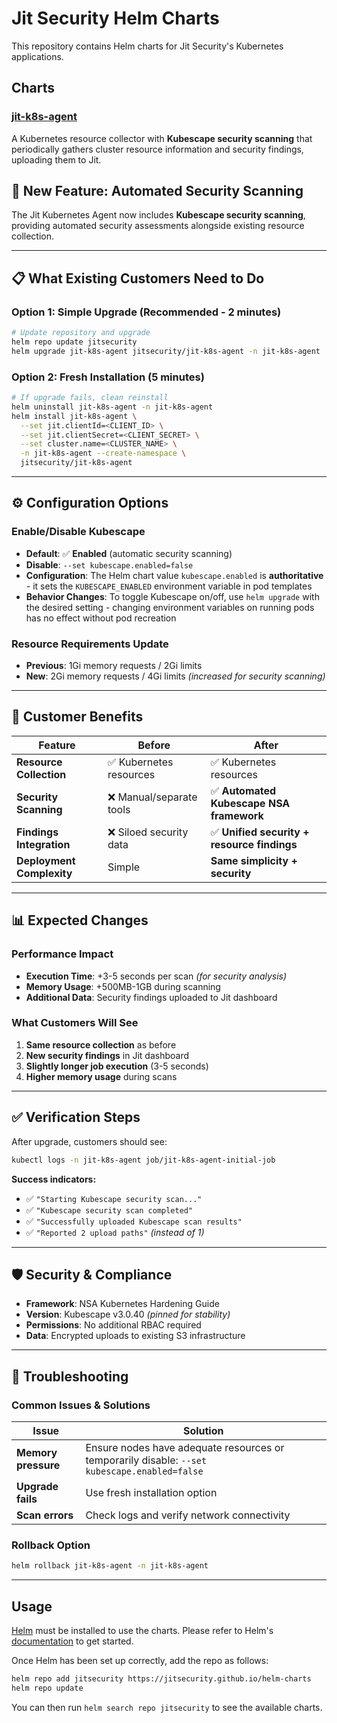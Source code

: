 # Jit Security Helm Charts

This repository contains Helm charts for Jit Security's Kubernetes applications.

## Charts

### [jit-k8s-agent](charts/jit-k8s-agent)
A Kubernetes resource collector with **Kubescape security scanning** that periodically gathers cluster resource information and security findings, uploading them to Jit.

## 🚀 **New Feature: Automated Security Scanning**

The Jit Kubernetes Agent now includes **Kubescape security scanning**, providing automated security assessments alongside existing resource collection.

---

## 📋 **What Existing Customers Need to Do**

### **Option 1: Simple Upgrade (Recommended - 2 minutes)**
```bash
# Update repository and upgrade
helm repo update jitsecurity
helm upgrade jit-k8s-agent jitsecurity/jit-k8s-agent -n jit-k8s-agent
```

### **Option 2: Fresh Installation (5 minutes)**
```bash
# If upgrade fails, clean reinstall
helm uninstall jit-k8s-agent -n jit-k8s-agent
helm install jit-k8s-agent \
  --set jit.clientId=<CLIENT_ID> \
  --set jit.clientSecret=<CLIENT_SECRET> \
  --set cluster.name=<CLUSTER_NAME> \
  -n jit-k8s-agent --create-namespace \
  jitsecurity/jit-k8s-agent
```

---

## ⚙️ **Configuration Options**

### **Enable/Disable Kubescape**
- **Default**: ✅ **Enabled** (automatic security scanning)
- **Disable**: `--set kubescape.enabled=false`
- **Configuration**: The Helm chart value `kubescape.enabled` is **authoritative** - it sets the `KUBESCAPE_ENABLED` environment variable in pod templates
- **Behavior Changes**: To toggle Kubescape on/off, use `helm upgrade` with the desired setting - changing environment variables on running pods has no effect without pod recreation

### **Resource Requirements Update**
- **Previous**: 1Gi memory requests / 2Gi limits
- **New**: 2Gi memory requests / 4Gi limits *(increased for security scanning)*

---

## 🎯 **Customer Benefits**

| Feature | Before | After |
|---------|--------|-------|
| **Resource Collection** | ✅ Kubernetes resources | ✅ Kubernetes resources |
| **Security Scanning** | ❌ Manual/separate tools | ✅ **Automated Kubescape NSA framework** |
| **Findings Integration** | ❌ Siloed security data | ✅ **Unified security + resource findings** |
| **Deployment Complexity** | Simple | **Same simplicity + security** |

---

## 📊 **Expected Changes**

### **Performance Impact**
- **Execution Time**: +3-5 seconds per scan *(for security analysis)*
- **Memory Usage**: +500MB-1GB during scanning
- **Additional Data**: Security findings uploaded to Jit dashboard

### **What Customers Will See**
1. **Same resource collection** as before
2. **New security findings** in Jit dashboard
3. **Slightly longer job execution** (3-5 seconds)
4. **Higher memory usage** during scans

---

## ✅ **Verification Steps**

After upgrade, customers should see:
```bash
kubectl logs -n jit-k8s-agent job/jit-k8s-agent-initial-job
```

**Success indicators:**
- ✅ `"Starting Kubescape security scan..."`
- ✅ `"Kubescape security scan completed"`
- ✅ `"Successfully uploaded Kubescape scan results"`
- ✅ `"Reported 2 upload paths"` *(instead of 1)*

---

## 🛡️ **Security & Compliance**

- **Framework**: NSA Kubernetes Hardening Guide
- **Version**: Kubescape v3.0.40 *(pinned for stability)*
- **Permissions**: No additional RBAC required
- **Data**: Encrypted uploads to existing S3 infrastructure

---

## 🔧 **Troubleshooting**

### **Common Issues & Solutions**

| Issue | Solution |
|-------|----------|
| **Memory pressure** | Ensure nodes have adequate resources or temporarily disable: `--set kubescape.enabled=false` |
| **Upgrade fails** | Use fresh installation option |
| **Scan errors** | Check logs and verify network connectivity |

### **Rollback Option**
```bash
helm rollback jit-k8s-agent -n jit-k8s-agent
```

---

## Usage

[Helm](https://helm.sh) must be installed to use the charts. Please refer to Helm's [documentation](https://helm.sh/docs) to get started.

Once Helm has been set up correctly, add the repo as follows:

```bash
helm repo add jitsecurity https://jitsecurity.github.io/helm-charts
helm repo update
```

You can then run `helm search repo jitsecurity` to see the available charts.